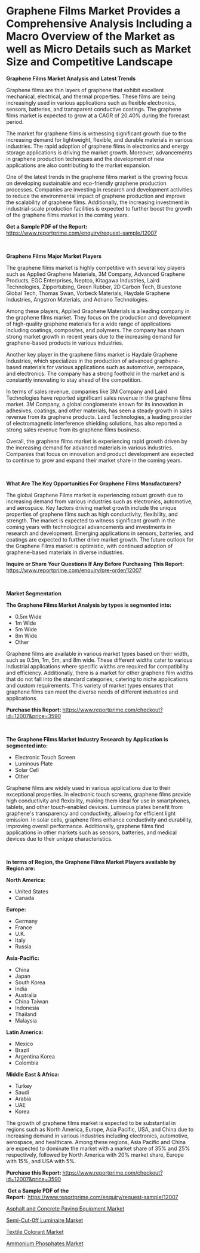 <p><h1>Graphene Films Market Provides a Comprehensive Analysis Including a Macro Overview of the Market as well as Micro Details such as Market Size and Competitive Landscape</h1></p><p><strong>Graphene Films Market Analysis and Latest Trends</strong></p>
<p><p>Graphene films are thin layers of graphene that exhibit excellent mechanical, electrical, and thermal properties. These films are being increasingly used in various applications such as flexible electronics, sensors, batteries, and transparent conductive coatings. The graphene films market is expected to grow at a CAGR of 20.40% during the forecast period.</p><p>The market for graphene films is witnessing significant growth due to the increasing demand for lightweight, flexible, and durable materials in various industries. The rapid adoption of graphene films in electronics and energy storage applications is driving the market growth. Moreover, advancements in graphene production techniques and the development of new applications are also contributing to the market expansion.</p><p>One of the latest trends in the graphene films market is the growing focus on developing sustainable and eco-friendly graphene production processes. Companies are investing in research and development activities to reduce the environmental impact of graphene production and improve the scalability of graphene films. Additionally, the increasing investment in industrial-scale production facilities is expected to further boost the growth of the graphene films market in the coming years.</p></p>
<p><strong>Get a Sample PDF of the Report:&nbsp;</strong> <a href="https://www.reportprime.com/enquiry/request-sample/12007">https://www.reportprime.com/enquiry/request-sample/12007</a></p>
<p>&nbsp;</p>
<p><strong>Graphene Films Major Market Players</strong></p>
<p><p>The graphene films market is highly competitive with several key players such as Applied Graphene Materials, 3M Company, Advanced Graphene Products, EGC Enterprises, Neptco, Kitagawa Industries, Laird Technologies, Zippertubing, Green Rubber, 2D Carbon Tech, Bluestone Global Tech, Thomas Swan, Vorbeck Materials, Haydale Graphene Industries, Angstron Materials, and Adnano Technologies.</p><p>Among these players, Applied Graphene Materials is a leading company in the graphene films market. They focus on the production and development of high-quality graphene materials for a wide range of applications including coatings, composites, and polymers. The company has shown strong market growth in recent years due to the increasing demand for graphene-based products in various industries.</p><p>Another key player in the graphene films market is Haydale Graphene Industries, which specializes in the production of advanced graphene-based materials for various applications such as automotive, aerospace, and electronics. The company has a strong foothold in the market and is constantly innovating to stay ahead of the competition.</p><p>In terms of sales revenue, companies like 3M Company and Laird Technologies have reported significant sales revenue in the graphene films market. 3M Company, a global conglomerate known for its innovation in adhesives, coatings, and other materials, has seen a steady growth in sales revenue from its graphene products. Laird Technologies, a leading provider of electromagnetic interference shielding solutions, has also reported a strong sales revenue from its graphene films business.</p><p>Overall, the graphene films market is experiencing rapid growth driven by the increasing demand for advanced materials in various industries. Companies that focus on innovation and product development are expected to continue to grow and expand their market share in the coming years.</p></p>
<p>&nbsp;</p>
<p><strong>What Are The Key Opportunities For Graphene Films Manufacturers?</strong></p>
<p><p>The global Graphene Films market is experiencing robust growth due to increasing demand from various industries such as electronics, automotive, and aerospace. Key factors driving market growth include the unique properties of graphene films such as high conductivity, flexibility, and strength. The market is expected to witness significant growth in the coming years with technological advancements and investments in research and development. Emerging applications in sensors, batteries, and coatings are expected to further drive market growth. The future outlook for the Graphene Films market is optimistic, with continued adoption of graphene-based materials in diverse industries.</p></p>
<p><strong>Inquire or Share Your Questions If Any Before Purchasing This Report:</strong> <a href="https://www.reportprime.com/enquiry/pre-order/12007">https://www.reportprime.com/enquiry/pre-order/12007</a></p>
<p>&nbsp;</p>
<p><strong>Market Segmentation</strong></p>
<p><strong>The Graphene Films Market Analysis by types is segmented into:</strong></p>
<p><ul><li>0.5m Wide</li><li>1m Wide</li><li>5m Wide</li><li>8m Wide</li><li>Other</li></ul></p>
<p><p>Graphene films are available in various market types based on their width, such as 0.5m, 1m, 5m, and 8m wide. These different widths cater to various industrial applications where specific widths are required for compatibility and efficiency. Additionally, there is a market for other graphene film widths that do not fall into the standard categories, catering to niche applications and custom requirements. This variety of market types ensures that graphene films can meet the diverse needs of different industries and applications.</p></p>
<p><strong>Purchase this Report:&nbsp;</strong><a href="https://www.reportprime.com/checkout?id=12007&price=3590">https://www.reportprime.com/checkout?id=12007&price=3590</a></p>
<p>&nbsp;</p>
<p><strong>The Graphene Films Market Industry Research by Application is segmented into:</strong></p>
<p><ul><li>Electronic Touch Screen</li><li>Luminous Plate</li><li>Solar Cell</li><li>Other</li></ul></p>
<p><p>Graphene films are widely used in various applications due to their exceptional properties. In electronic touch screens, graphene films provide high conductivity and flexibility, making them ideal for use in smartphones, tablets, and other touch-enabled devices. Luminous plates benefit from graphene's transparency and conductivity, allowing for efficient light emission. In solar cells, graphene films enhance conductivity and durability, improving overall performance. Additionally, graphene films find applications in other markets such as sensors, batteries, and medical devices due to their unique characteristics.</p></p>
<p>&nbsp;</p>
<p><strong>In terms of Region, the Graphene Films Market Players available by Region are:</strong></p>
<p>
    <p> <strong> North America: </strong>
        <ul>
            <li>United States</li>
            <li>Canada</li>
        </ul>
        </p> 
    <p> <strong> Europe: </strong>
        <ul>
            <li>Germany</li>
            <li>France</li>
            <li>U.K.</li>
            <li>Italy</li>
            <li>Russia</li>
        </ul>
        </p> 
    <p> <strong> Asia-Pacific: </strong>
        <ul>
            <li>China</li>
            <li>Japan</li>
            <li>South Korea</li>
            <li>India</li>
            <li>Australia</li>
            <li>China Taiwan</li>
            <li>Indonesia</li>
            <li>Thailand</li>
            <li>Malaysia</li>
        </ul>
        </p> 
    <p> <strong> Latin America: </strong>
        <ul>
            <li>Mexico</li>
            <li>Brazil</li>
            <li>Argentina Korea</li>
            <li>Colombia</li>
        </ul>
        </p> 
    <p> <strong> Middle East & Africa: </strong>
        <ul>
            <li>Turkey</li>
            <li>Saudi</li>
            <li>Arabia</li>
            <li>UAE</li>
            <li>Korea</li>
        </ul>
    </p>
    </p>
<p><p>The growth of graphene films market is expected to be substantial in regions such as North America, Europe, Asia Pacific, USA, and China due to increasing demand in various industries including electronics, automotive, aerospace, and healthcare. Among these regions, Asia Pacific and China are expected to dominate the market with a market share of 35% and 25% respectively, followed by North America with 20% market share, Europe with 15%, and USA with 5%.</p></p>
<p><strong>Purchase this Report: </strong><a href="https://www.reportprime.com/checkout?id=12007&price=3590">https://www.reportprime.com/checkout?id=12007&price=3590</a></p>
<p>&nbsp;<strong>Get a Sample PDF of the Report:&nbsp;&nbsp;</strong><a href="https://www.reportprime.com/enquiry/request-sample/12007">https://www.reportprime.com/enquiry/request-sample/12007</a></p>
<p><strong></strong></p>
<p><p><a href="https://issuu.com/reportprime-2/docs/asphalt-and-concrete-paving-equipment-market-size-">Asphalt and Concrete Paving Equipment Market</a></p><p><a href="https://issuu.com/reportprime-2/docs/semi-cut-0ff-luminaire-market-size-2030.pptx">Semi-Cut-0ff Luminaire Market</a></p><p><a href="https://github.com/josesg55/Market-Research-Report-List-1/blob/main/textile-colorant-market.md">Textile Colorant Market</a></p><p><a href="https://github.com/mancsybtousav/Market-Research-Report-List-1/blob/main/ammonium-phosphates-market.md">Ammonium Phosphates Market</a></p></p>